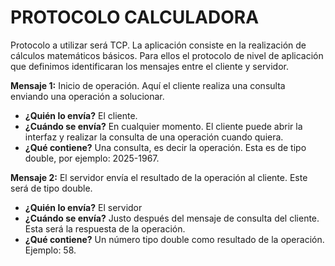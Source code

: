 # PROTOCOLO CALCULADORA
Protocolo a utilizar será TCP.
La aplicación consiste en la realización de cálculos matemáticos básicos. Para ellos el protocolo de nivel de aplicación que definimos identificaran los mensajes entre el cliente y servidor.


**Mensaje 1:** Inicio de operación. 
Aquí el cliente realiza una consulta enviando una operación a solucionar.

- **¿Quién lo envía?** El cliente.
- **¿Cuándo se envía?** En cualquier momento. El cliente puede abrir la interfaz y realizar la consulta de una operación cuando quiera.
- **¿Qué contiene?** Una consulta, es decir la operación. Esta es de tipo double, por ejemplo: 2025-1967.


**Mensaje 2:** El servidor envía el resultado de la operación al cliente. Este será de tipo double. 

- **¿Quién lo envía?** El servidor
- **¿Cuándo se envía?** Justo después del mensaje de consulta del cliente. Esta será la respuesta de la operación.
- **¿Qué contiene?** Un número tipo double como resultado de la operación. Ejemplo: 58.
